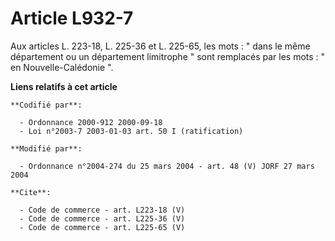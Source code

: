 # Article L932-7

Aux articles L. 223-18, L. 225-36 et L. 225-65, les mots : " dans le même département ou un département limitrophe " sont
remplacés par les mots : " en Nouvelle-Calédonie ".

**Liens relatifs à cet article**

	**Codifié par**:

	  - Ordonnance 2000-912 2000-09-18
	  - Loi n°2003-7 2003-01-03 art. 50 I (ratification)

	**Modifié par**:

	  - Ordonnance n°2004-274 du 25 mars 2004 - art. 48 (V) JORF 27 mars 2004

	**Cite**:

	  - Code de commerce - art. L223-18 (V)
	  - Code de commerce - art. L225-36 (V)
	  - Code de commerce - art. L225-65 (V)
